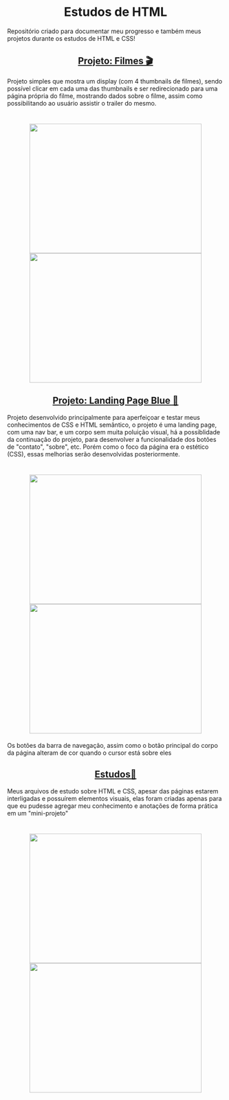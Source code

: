 <h1 align=center> Estudos de HTML </h1> 
Repositório criado para documentar meu progresso e também meus projetos durante os estudos de HTML e CSS!
 
<h2 align = center> <a href="https://github.com/GabIkejima/estudos-html/tree/main/projeto-filmes-css">Projeto: Filmes 🎬</a></h2>
Projeto simples que mostra um display (com 4 thumbnails de filmes), sendo possível clicar em cada uma das thumbnails e ser redirecionado para uma página própria do filme, mostrando dados sobre o filme, assim como possibilitando ao usuário assistir o trailer do mesmo.

<h1 align = center>
  <img src="https://cdn.discordapp.com/attachments/850914965824077844/1074766116448112711/image.png" height="300" width="400">
  <img src="https://cdn.discordapp.com/attachments/850914965824077844/1074766791387131944/image.png" height="300" width="400"
</h1>

 <h2 align = center> <a href="https://github.com/GabIkejima/estudos-html/tree/main/projeto-landing-page">Projeto: Landing Page Blue 📘</a></h2>
 Projeto desenvolvido principalmente para aperfeiçoar e testar meus conhecimentos de CSS e HTML semântico, o projeto é uma landing page, com uma nav bar, e um corpo sem muita poluição visual, há a possiblidade da continuação do projeto, para desenvolver a funcionalidade dos botões de "contato", "sobre", etc. Porém como o foco da página era o estético (CSS), essas melhorias serão desenvolvidas posteriormente.
 
<h1 align= center>
  <img src="https://cdn.discordapp.com/attachments/850914965824077844/1075153315861626932/image.png" height= "300" width= "400">
  <img src="https://cdn.discordapp.com/attachments/850914965824077844/1075154438559367268/image.png" height= "300" width= "400">
</h1>
 Os botões da barra de navegação, assim como o botão principal do corpo da página alteram de cor quando o cursor está sobre eles

<h2 align= center> <a href=https://github.com/GabIkejima/estudos-html/tree/main/projeto-estudo">Estudos📖</a></h2>
Meus arquivos de estudo sobre HTML e CSS, apesar das páginas estarem interligadas e possuírem elementos visuais, elas foram criadas apenas para que eu pudesse agregar meu conhecimento e anotações de forma prática em um "mini-projeto"

<h1 align= center>
 <img src="https://cdn.discordapp.com/attachments/850914965824077844/1075159074980777994/image.png" height= "300" width= "400">
 <img src="https://cdn.discordapp.com/attachments/850914965824077844/1075159490590154762/image.png" height= "300" width= "400">
 </h1>
